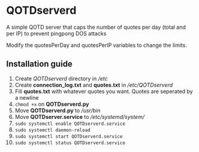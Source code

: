 # QOTDserverd
A simple QOTD server that caps the number of quotes per day (total and per IP) to prevent pingpong DOS attacks

Modify the quotesPerDay and quotesPerIP variables to change the limits.

## Installation guide
1. Create *QOTDserverd* directory in */etc*
2. Create **connection_log.txt** and **quotes.txt** in */etc/QOTDserverd*
3. Fill **quotes.txt** with whatever quotes you want. Quotes are seperated by a newline
4. ```chmod +x``` on **QOTDserverd.py**
5. Move **QOTDserverd.py** to */usr/bin*
6. Move **QOTDserver.service** to */etc/systemd/system/*
7. ```sudo systemctl enable QOTDserverd.service```
8. ```sudo systemctl daemon-reload```
9. ```sudo systemctl start QOTDserverd.service```
10. ```sudo systemctl status QOTDserverd.service```
